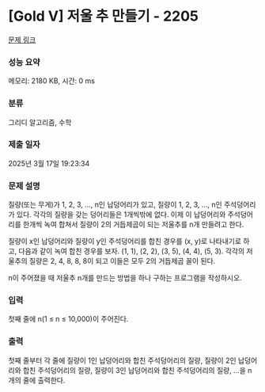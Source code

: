 # [Gold V] 저울 추 만들기 - 2205 

[문제 링크](https://www.acmicpc.net/problem/2205) 

### 성능 요약

메모리: 2180 KB, 시간: 0 ms

### 분류

그리디 알고리즘, 수학

### 제출 일자

2025년 3월 17일 19:23:34

### 문제 설명

<p>질량(또는 무게)가 1, 2, 3, …, n인 납덩어리가 있고, 질량이 1, 2, 3, …, n인 주석덩어리가 있다. 각각의 질량을 갖는 덩어리들은 1개씩밖에 없다. 이제 이 납덩어리와 주석덩어리를 한개씩 녹여 합쳐서 질량이 2의 거듭제곱이 되는 저울추를 n개 만들려고 한다.</p>

<p>질량이 x인 납덩어리와 질량이 y인 주석덩어리를 합친 경우를 (x, y)로 나타내기로 하고, 다음과 같이 녹여 합친 경우를 보자. (1, 1), (2, 2), (3, 5), (4, 4), (5, 3). 각각의 저울추의 질량은 2, 4, 8, 8, 8이 되고 이들은 모두 2의 거듭제곱 꼴이 된다.</p>

<p>n이 주어졌을 때 저울추 n개를 만드는 방법을 하나 구하는 프로그램을 작성하시오.</p>

### 입력 

 <p>첫째 줄에 n(1 ≤ n ≤ 10,000)이 주어진다.</p>

### 출력 

 <p>첫째 줄부터 각 줄에 질량이 1인 납덩어리와 합친 주석덩어리의 질량, 질량이 2인 납덩어리와 합친 주석덩어리의 질량, 질량이 3인 납덩어리와 합친 주석덩어리의 질량, …을 n개의 줄에 출력한다.</p>

